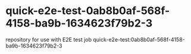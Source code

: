 # quick-e2e-test-0ab8b0af-568f-4158-ba9b-1634623f79b2-3
repository for use with E2E test job quick-e2e-test:0ab8b0af-568f-4158-ba9b-1634623f79b2-3
